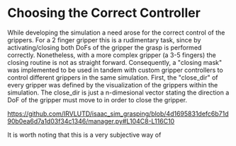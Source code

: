 # Choosing the Correct Controller
While developing the simulation a need arose for the correct control of the grippers. For a 2 finger gripper this is a rudimentary task, since by activating/closing both DoFs of the gripper the grasp is performed correctly. Nonetheless, with a more complex gripper (a 3-5 fingers) the closing routine is not as straight forward. Consequently, a "closing mask" was implemented to be used in tandem with custom gripper controllers to control different grippers in the same simulation. First, the "close_dir" of every gripper was defined by the visualization of the grippers within the simulation. The close_dir is just a n-dimesional vector stating the direction a DoF of the gripper must move to in order to close the gripper.

https://github.com/IRVLUTD/isaac_sim_grasping/blob/4d1695831defc6b71d90b0ea6d7a1d03f34c1346/manager.py#L104C8-L116C10

It is worth noting that this is a very subjective way of 
